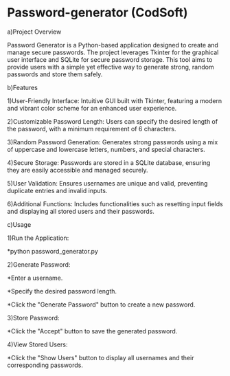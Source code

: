 # Password-generator (CodSoft)

a)Project Overview

Password Generator is a Python-based application designed to create and manage secure passwords. The project leverages Tkinter for the graphical user interface and SQLite for secure password storage. This tool aims to provide users with a simple yet effective way to generate strong, random passwords and store them safely.

b)Features

1)User-Friendly Interface: Intuitive GUI built with Tkinter, featuring a modern and vibrant color scheme for an enhanced user experience.

2)Customizable Password Length: Users can specify the desired length of the password, with a minimum requirement of 6 characters.

3)Random Password Generation: Generates strong passwords using a mix of uppercase and lowercase letters, numbers, and special characters.

4)Secure Storage: Passwords are stored in a SQLite database, ensuring they are easily accessible and managed securely.

5)User Validation: Ensures usernames are unique and valid, preventing duplicate entries and invalid inputs.

6)Additional Functions: Includes functionalities such as resetting input fields and displaying all stored users and their passwords.

c)Usage

1)Run the Application:

*python password_generator.py

2)Generate Password:

*Enter a username.

*Specify the desired password length.

*Click the "Generate Password" button to create a new password.

3)Store Password:

*Click the "Accept" button to save the generated password.

4)View Stored Users:

*Click the "Show Users" button to display all usernames and their corresponding passwords.










